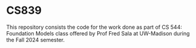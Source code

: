 # CS839
This repository consists the code for the work done as part of CS 544: Foundation Models class offered by Prof Fred Sala at UW-Madison during the Fall 2024 semester.
